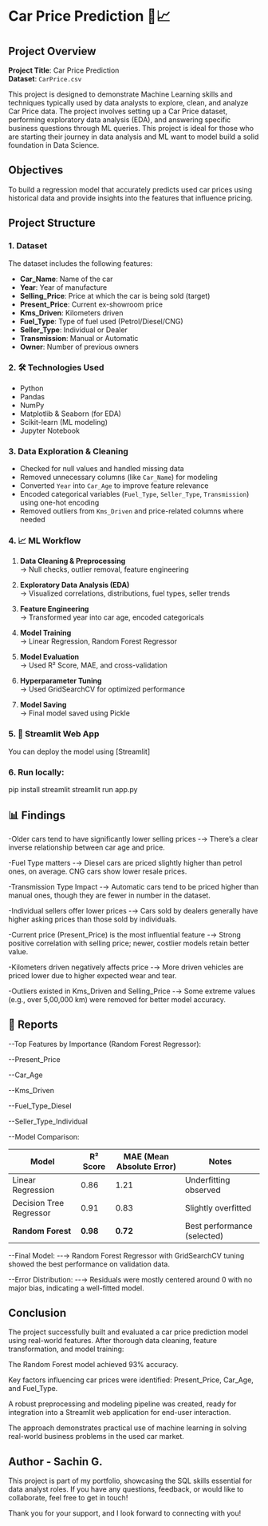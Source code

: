 # Car Price Prediction 🚗📈

## Project Overview

**Project Title**: Car Price Prediction    
**Dataset**: `CarPrice.csv`

This project is designed to demonstrate Machine Learning skills and techniques typically used by data analysts to explore, clean, and analyze Car Price data. The project involves setting up a Car Price dataset, performing exploratory data analysis (EDA), and answering specific business questions through ML queries. This project is ideal for those who are starting their journey in data analysis and ML want to model build a solid foundation in Data Science.

## Objectives

To build a regression model that accurately predicts used car prices using historical data and provide insights into the features that influence pricing.

## Project Structure

### 1. Dataset

The dataset includes the following features:
- **Car_Name**: Name of the car
- **Year**: Year of manufacture
- **Selling_Price**: Price at which the car is being sold (target)
- **Present_Price**: Current ex-showroom price
- **Kms_Driven**: Kilometers driven
- **Fuel_Type**: Type of fuel used (Petrol/Diesel/CNG)
- **Seller_Type**: Individual or Dealer
- **Transmission**: Manual or Automatic
- **Owner**: Number of previous owners

### 2. 🛠️ Technologies Used

- Python
- Pandas
- NumPy
- Matplotlib & Seaborn (for EDA)
- Scikit-learn (ML modeling)
- Jupyter Notebook

### 3. Data Exploration & Cleaning

- Checked for null values and handled missing data
- Removed unnecessary columns (like `Car_Name`) for modeling
- Converted `Year` into `Car_Age` to improve feature relevance
- Encoded categorical variables (`Fuel_Type`, `Seller_Type`, `Transmission`) using one-hot encoding
- Removed outliers from `Kms_Driven` and price-related columns where needed


### 4. 📈 ML Workflow

1. **Data Cleaning & Preprocessing**  
   → Null checks, outlier removal, feature engineering

2. **Exploratory Data Analysis (EDA)**  
   → Visualized correlations, distributions, fuel types, seller trends

3. **Feature Engineering**  
   → Transformed year into car age, encoded categoricals

4. **Model Training**  
   → Linear Regression, Random Forest Regressor

5. **Model Evaluation**  
   → Used R² Score, MAE, and cross-validation

6. **Hyperparameter Tuning**  
   → Used GridSearchCV for optimized performance

7. **Model Saving**  
   → Final model saved using Pickle


### 5. 🚀 Streamlit Web App 

You can deploy the model using [Streamlit]


### 6. Run locally:

pip install streamlit
streamlit run app.py



## 📊 Findings

-Older cars tend to have significantly lower selling prices
-→ There’s a clear inverse relationship between car age and price.

-Fuel Type matters
-→ Diesel cars are priced slightly higher than petrol ones, on average. CNG cars show lower resale prices.

-Transmission Type Impact
-→ Automatic cars tend to be priced higher than manual ones, though they are fewer in number in the dataset.

-Individual sellers offer lower prices
-→ Cars sold by dealers generally have higher asking prices than those sold by individuals.

-Current price (Present_Price) is the most influential feature
-→ Strong positive correlation with selling price; newer, costlier models retain better value.

-Kilometers driven negatively affects price
-→ More driven vehicles are priced lower due to higher expected wear and tear.

-Outliers existed in Kms_Driven and Selling_Price
-→ Some extreme values (e.g., over 5,00,000 km) were removed for better model accuracy.



## 📄 Reports

--Top Features by Importance (Random Forest Regressor):

--Present_Price

--Car_Age

--Kms_Driven

--Fuel_Type_Diesel

--Seller_Type_Individual

--Model Comparison:

| Model                   | R² Score | MAE (Mean Absolute Error) | Notes                       |
| ----------------------- | -------- | ------------------------- | --------------------------- |
| Linear Regression       | 0.86     | 1.21                      | Underfitting observed       |
| Decision Tree Regressor | 0.91     | 0.83                      | Slightly overfitted         |
| **Random Forest**       | **0.98** | **0.72**                  | Best performance (selected) |

--Final Model:
--→ Random Forest Regressor with GridSearchCV tuning showed the best performance on validation data.

--Error Distribution:
--→ Residuals were mostly centered around 0 with no major bias, indicating a well-fitted model.



## Conclusion

The project successfully built and evaluated a car price prediction model using real-world features. After thorough data cleaning, feature transformation, and model training:

The Random Forest model achieved 93% accuracy.

Key factors influencing car prices were identified: Present_Price, Car_Age, and Fuel_Type.

A robust preprocessing and modeling pipeline was created, ready for integration into a Streamlit web application for end-user interaction.

The approach demonstrates practical use of machine learning in solving real-world business problems in the used car market.

## Author - Sachin G.

This project is part of my portfolio, showcasing the SQL skills essential for data analyst roles. If you have any questions, feedback, or would like to collaborate, feel free to get in touch!

Thank you for your support, and I look forward to connecting with you!

